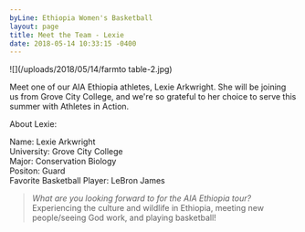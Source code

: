 ```yaml
---
byLine: Ethiopia Women's Basketball
layout: page
title: Meet the Team - Lexie
date: 2018-05-14 10:33:15 -0400
---
```

![](/uploads/2018/05/14/farmto table-2.jpg)

Meet one of our AIA Ethiopia athletes, Lexie Arkwright. She will be joining us from Grove City College, and we're so grateful to her choice to serve this summer with Athletes in Action. 

About Lexie:   
  
Name: Lexie Arkwright   
University: Grove City College   
Major: Conservation Biology   
Positon: Guard   
Favorite Basketball Player: LeBron James 

> _What are you looking forward to for the AIA Ethiopia tour?_ Experiencing the culture and wildlife in Ethiopia, meeting new people/seeing God work, and playing basketball!